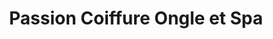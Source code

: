 ---
title: "Passion Coiffure Ongle et Spa"
url: /montreal/passion-coiffure-ongle-et-spa/
shop: Kosmetik
---